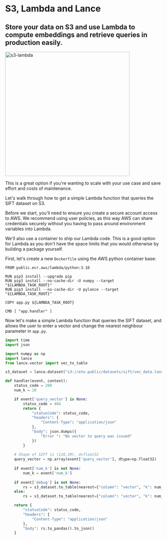 # S3, Lambda and Lance

## Store your data on S3 and use Lambda to compute embeddings and retrieve queries in production easily.

<img id="splash" width="400" alt="s3-lambda" src="https://user-images.githubusercontent.com/917119/234653050-305a1e90-9305-40ab-b014-c823172a948c.png">

This is a great option if you're wanting to scale with your use case and save effort and costs of maintenance.

Let's walk through how to get a simple Lambda function that queries the SIFT dataset on S3.

Before we start, you'll need to ensure you create a secure account access to AWS. We recommend using user policies, as this way AWS can share credentials securely without you having to pass around environment variables into Lambda.

We'll also use a container to ship our Lambda code. This is a good option for Lambda as you don't have the space limits that you would otherwise by building a package yourself.

First, let's create a new `Dockerfile` using the AWS python container base:

```docker
FROM public.ecr.aws/lambda/python:3.10

RUN pip3 install --upgrade pip
RUN pip3 install --no-cache-dir -U numpy --target "${LAMBDA_TASK_ROOT}"
RUN pip3 install --no-cache-dir -U pylance --target "${LAMBDA_TASK_ROOT}"

COPY app.py ${LAMBDA_TASK_ROOT}

CMD [ "app.handler" ]
```

Now let's make a simple Lambda function that queries the SIFT dataset, and allows the user to enter a vector and change the nearest neighbour parameter in `app.py`.

```python    
import time
import json

import numpy as np
import lance
from lance.vector import vec_to_table

s3_dataset = lance.dataset("s3://eto-public/datasets/sift/vec_data.lance")

def handler(event, context):
    status_code = 200
    num_k = 10

    if event['query_vector'] is None:
        status_code = 404
        return {
            "statusCode": status_code,
            "headers": {
                "Content-Type": "application/json"
            },
            "body": json.dumps({
                "Error ": "No vector to query was issued"
            })
        }
    
    # Shape of SIFT is (128,1M), d=float32
    query_vector = np.array(event['query_vector'], dtype=np.float32)
    
    if event['num_k'] is not None:
        num_k = event['num_k']
    
    if event['debug'] is not None:
        rs = s3_dataset.to_table(nearest={"column": "vector", "k": num_k, "q": query_vector})
    else:
        rs = s3_dataset.to_table(nearest={"column": "vector", "k": num_k, "q": query_vector})

    return {
        "statusCode": status_code,
        "headers": {
            "Content-Type": "application/json"
        },
        "body": rs.to_pandas().to_json()
    }
